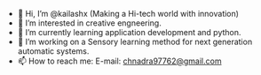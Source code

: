 - 👋 Hi, I’m @kailashx (Making a Hi-tech world with innovation)
- 👀 I’m interested in creative engneering.
- 🌱 I’m currently learning application development and python.
- 💞️ I’m working on a Sensory learning method for next generation automatic systems. 
- 📫 How to reach me: E-mail: chnadra97762@gmail.com

<!---
kailashx/kailashx is a ✨ special ✨ repository because its `README.md` (this file) appears on your GitHub profile.
You can click the Preview link to take a look at your changes.
--->
